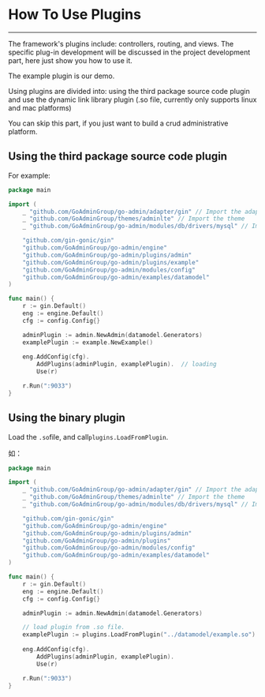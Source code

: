 # How To Use Plugins
---

The framework's plugins include: controllers, routing, and views. The specific plug-in development will be discussed in the project development part, here just show you how to use it.

The example plugin is our demo.

Using plugins are divided into: using the third package source code plugin and use the dynamic link library plugin (.so file, currently only supports linux and mac platforms)

You can skip this part, if you just want to build a crud administrative platform.

## Using the third package source code plugin

For example: 

```go
package main

import (
	_ "github.com/GoAdminGroup/go-admin/adapter/gin" // Import the adapter
	_ "github.com/GoAdminGroup/themes/adminlte" // Import the theme
	_ "github.com/GoAdminGroup/go-admin/modules/db/drivers/mysql" // Import the sql driver

	"github.com/gin-gonic/gin"
	"github.com/GoAdminGroup/go-admin/engine"
	"github.com/GoAdminGroup/go-admin/plugins/admin"
	"github.com/GoAdminGroup/go-admin/plugins/example"
	"github.com/GoAdminGroup/go-admin/modules/config"
	"github.com/GoAdminGroup/go-admin/examples/datamodel"
)

func main() {
	r := gin.Default()
	eng := engine.Default()
	cfg := config.Config{}

	adminPlugin := admin.NewAdmin(datamodel.Generators)
	examplePlugin := example.NewExample()
	
	eng.AddConfig(cfg).
		AddPlugins(adminPlugin, examplePlugin).  // loading
		Use(r)

	r.Run(":9033")
}
```


## Using the binary plugin

Load the ```.so```file, and call```plugins.LoadFromPlugin```.

如：

```go
package main

import (	
	_ "github.com/GoAdminGroup/go-admin/adapter/gin" // Import the adapter
	_ "github.com/GoAdminGroup/themes/adminlte" // Import the theme
	_ "github.com/GoAdminGroup/go-admin/modules/db/drivers/mysql" // Import the sql driver

	"github.com/gin-gonic/gin"
	"github.com/GoAdminGroup/go-admin/engine"
	"github.com/GoAdminGroup/go-admin/plugins/admin"
	"github.com/GoAdminGroup/go-admin/plugins"
	"github.com/GoAdminGroup/go-admin/modules/config"
	"github.com/GoAdminGroup/go-admin/examples/datamodel"
)

func main() {
	r := gin.Default()
	eng := engine.Default()
	cfg := config.Config{}

	adminPlugin := admin.NewAdmin(datamodel.Generators)

	// load plugin from .so file.
	examplePlugin := plugins.LoadFromPlugin("../datamodel/example.so")
	
	eng.AddConfig(cfg).
		AddPlugins(adminPlugin, examplePlugin).
		Use(r)

	r.Run(":9033")
}
```